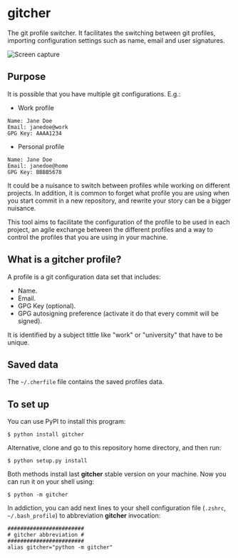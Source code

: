 # gitcher

The git profile switcher. It facilitates the switching between git profiles, importing configuration settings such as name, email and user signatures.

![Screen capture](docs/screen.png?raw=true "Screen capture")


## Purpose

It is possible that you have multiple git configurations. E.g.:

- Work profile

```
Name: Jane Doe
Email: janedoe@work
GPG Key: AAAA1234
```

- Personal profile

```
Name: Jane Doe
Email: janedoe@home
GPG Key: BBBB5678
```

It could be a nuisance to switch between profiles while working on different projects. In addition, it is common to forget what profile you are using when you start commit in a new repository, and rewrite your story can be a bigger nuisance.

This tool aims to facilitate the configuration of the profile to be used in each project, an agile exchange between the different profiles and a way to control the profiles that you are using in your machine.


## What is a gitcher profile?

A profile is a git configuration data set that includes:

- Name.
- Email.
- GPG Key (optional).
- GPG autosigning preference (activate it do that every commit will be signed).

It is identified by a subject tittle like "work" or "university" that have to be unique.


## Saved data

The `~/.cherfile` file contains the saved profiles data.


## To set up

You can use PyPI to install this program:

```
$ python install gitcher
```

Alternative, clone and go to this repository home directory, and then run:

```
$ python setup.py install
```

Both methods install last **gitcher** stable version on your machine. Now you can run it on your shell using:

```
$ python -m gitcher
```

In addiction, you can add next lines to your shell configuration file (`.zshrc`, `~/.bash_profile`) to abbreviation **gitcher** invocation:

```
########################
# gitcher abbreviation #
########################
alias gitcher="python -m gitcher"
```
